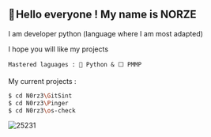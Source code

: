 ## **👋 Hello everyone !** My name is NORZE

I am developer python (language where I am most adapted)

I hope you will like my projects

```
Mastered laguages : 🐍 Python & ⬜ PMMP
```


My current projects :
```bash
$ cd N0rz3\GitSint
$ cd N0rz3\Pinger
$ cd N0rz3\os-check
```
![25231](https://user-images.githubusercontent.com/123885505/231832010-1acf40d0-6645-4608-b058-c5fd78203f89.png)
